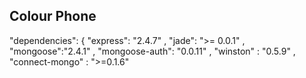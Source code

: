 Colour Phone
------------

"dependencies": {
      "express": "2.4.7"
    , "jade": ">= 0.0.1"
		, "mongoose":"2.4.1"
		, "mongoose-auth": "0.0.11"
		, "winston" : "0.5.9"
		, "connect-mongo" : ">=0.1.6"
 